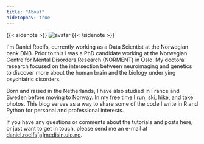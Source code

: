 ```yaml
---
title: "About"
hidetopnav: true
---
```


{{< sidenote >}}
![avatar](../../avatar.png)
{{< /sidenote >}}

I'm Daniel Roelfs, currently working as a Data Scientist at the Norwegian bank DNB. Prior to this I was a PhD candidate working at the Norwegian Centre for Mental Disorders Research (NORMENT) in Oslo. My doctoral research focused on the intersection between neuroimaging and genetics to discover more about the human brain and the biology underlying psychiatric disorders.

Born and raised in the Netherlands, I have also studied in France and Sweden before moving to Norway. In my free time I run, ski, hike, and take photos. This blog serves as a way to share some of the code I write in R and Python for personal and professional interests.

If you have any questions or comments about the tutorials and posts here, or just want to get in touch, please send me an e-mail at <a href="mailto:daniel.roelfs@medisin.uio.no">daniel.roelfs\[a\]medisin.uio.no</a>.
